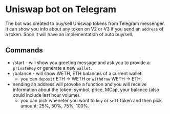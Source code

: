 # Uniswap bot on Telegram
The bot was created to buy/sell Uniswap tokens from Telegram messenger. It can show you info about any token on V2 or V3 if you send an `address` of a token.
Soon it will have an implementation of auto buy/sell.
## Commands
- /start - will show you greeting message and ask you to provide a `privateKey` or generate a new `wallet`.
- /balance - will show WETH, ETH balances of a current wallet.
  - you can `deposit` ETH -> WETH or `withdraw` WETH -> ETH.
- sending an address will provoke a function and you will receive information about the token: symbol, price, MCap, your balance (also could include last hour volume).
  - you can pick wheneter you want to `buy` or `sell` token and then pick amount: 25%, 50%, 75%, 100%.
